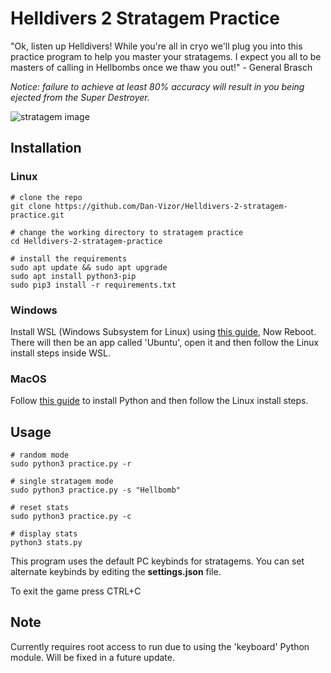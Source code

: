 # Helldivers 2 Stratagem Practice
"Ok, listen up Helldivers! While you're all in cryo we'll plug you into this practice program to help you master your stratagems. I expect you all to be masters of calling in Hellbombs once we thaw you out!" - General Brasch

*Notice: failure to achieve at least 80% accuracy will result in you being ejected from the Super Destroyer.*

![stratagem image](https://github.com/Dan-Vizor/helldivers-stratagem-practice/blob/master/Stratagems.png)

## Installation
### Linux
```console
# clone the repo
git clone https://github.com/Dan-Vizor/Helldivers-2-stratagem-practice.git

# change the working directory to stratagem practice
cd Helldivers-2-stratagem-practice

# install the requirements
sudo apt update && sudo apt upgrade
sudo apt install python3-pip
sudo pip3 install -r requirements.txt
```

### Windows
Install WSL (Windows Subsystem for Linux) using [this guide](https://learn.microsoft.com/en-us/windows/wsl/install), Now Reboot. There will then be an app called 'Ubuntu', open it and then follow the Linux install steps inside WSL.

### MacOS
Follow [this guide](https://macpaw.com/how-to/install-python-mac) to install Python and then follow the Linux install steps.

## Usage
```console
# random mode
sudo python3 practice.py -r

# single stratagem mode
sudo python3 practice.py -s "Hellbomb"

# reset stats
sudo python3 practice.py -c

# display stats
python3 stats.py
```
This program uses the default PC keybinds for stratagems. You can set alternate keybinds by editing the **settings.json** file.

To exit the game press CTRL+C

## Note
Currently requires root access to run due to using the 'keyboard' Python module. Will be fixed in a future update.
